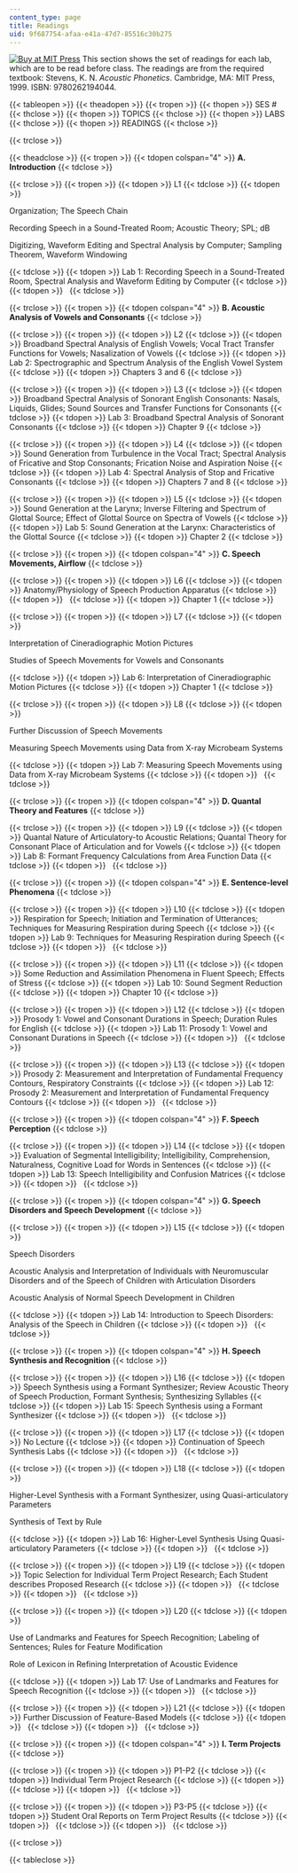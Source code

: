 ```yaml
---
content_type: page
title: Readings
uid: 9f687754-afaa-e41a-47d7-85516c30b275
---
```


[![Buy at MIT Press](https://ocwcms.mit.edu/images/mp_logo.gif)](https://mitpress.mit.edu/9780262194044) This section shows the set of readings for each lab, which are to be read before class. The readings are from the required textbook: Stevens, K. N. _Acoustic Phonetics_. Cambridge, MA: MIT Press, 1999. ISBN: 9780262194044.

{{< tableopen >}}
{{< theadopen >}}
{{< tropen >}}
{{< thopen >}}
SES #
{{< thclose >}}
{{< thopen >}}
TOPICS
{{< thclose >}}
{{< thopen >}}
LABS
{{< thclose >}}
{{< thopen >}}
READINGS
{{< thclose >}}

{{< trclose >}}

{{< theadclose >}}
{{< tropen >}}
{{< tdopen colspan="4" >}}
**A. Introduction**
{{< tdclose >}}

{{< trclose >}}
{{< tropen >}}
{{< tdopen >}}
L1
{{< tdclose >}}
{{< tdopen >}}


Organization; The Speech Chain

Recording Speech in a Sound-Treated Room; Acoustic Theory; SPL; dB

Digitizing, Waveform Editing and Spectral Analysis by Computer; Sampling Theorem, Waveform Windowing


{{< tdclose >}}
{{< tdopen >}}
Lab 1: Recording Speech in a Sound-Treated Room, Spectral Analysis and Waveform Editing by Computer
{{< tdclose >}}
{{< tdopen >}}
 
{{< tdclose >}}

{{< trclose >}}
{{< tropen >}}
{{< tdopen colspan="4" >}}
**B. Acoustic Analysis of Vowels and Consonants**
{{< tdclose >}}

{{< trclose >}}
{{< tropen >}}
{{< tdopen >}}
L2
{{< tdclose >}}
{{< tdopen >}}
Broadband Spectral Analysis of English Vowels; Vocal Tract Transfer Functions for Vowels; Nasalization of Vowels
{{< tdclose >}}
{{< tdopen >}}
Lab 2: Spectrographic and Spectrum Analysis of the English Vowel System
{{< tdclose >}}
{{< tdopen >}}
Chapters 3 and 6
{{< tdclose >}}

{{< trclose >}}
{{< tropen >}}
{{< tdopen >}}
L3
{{< tdclose >}}
{{< tdopen >}}
Broadband Spectral Analysis of Sonorant English Consonants: Nasals, Liquids, Glides; Sound Sources and Transfer Functions for Consonants
{{< tdclose >}}
{{< tdopen >}}
Lab 3: Broadband Spectral Analysis of Sonorant Consonants
{{< tdclose >}}
{{< tdopen >}}
Chapter 9
{{< tdclose >}}

{{< trclose >}}
{{< tropen >}}
{{< tdopen >}}
L4
{{< tdclose >}}
{{< tdopen >}}
Sound Generation from Turbulence in the Vocal Tract; Spectral Analysis of Fricative and Stop Consonants; Frication Noise and Aspiration Noise
{{< tdclose >}}
{{< tdopen >}}
Lab 4: Spectral Analysis of Stop and Fricative Consonants
{{< tdclose >}}
{{< tdopen >}}
Chapters 7 and 8
{{< tdclose >}}

{{< trclose >}}
{{< tropen >}}
{{< tdopen >}}
L5
{{< tdclose >}}
{{< tdopen >}}
Sound Generation at the Larynx; Inverse Filtering and Spectrum of Glottal Source; Effect of Glottal Source on Spectra of Vowels
{{< tdclose >}}
{{< tdopen >}}
Lab 5: Sound Generation at the Larynx: Characteristics of the Glottal Source
{{< tdclose >}}
{{< tdopen >}}
Chapter 2
{{< tdclose >}}

{{< trclose >}}
{{< tropen >}}
{{< tdopen colspan="4" >}}
**C. Speech Movements, Airflow**
{{< tdclose >}}

{{< trclose >}}
{{< tropen >}}
{{< tdopen >}}
L6
{{< tdclose >}}
{{< tdopen >}}
Anatomy/Physiology of Speech Production Apparatus
{{< tdclose >}}
{{< tdopen >}}
 
{{< tdclose >}}
{{< tdopen >}}
Chapter 1
{{< tdclose >}}

{{< trclose >}}
{{< tropen >}}
{{< tdopen >}}
L7
{{< tdclose >}}
{{< tdopen >}}


Interpretation of Cineradiographic Motion Pictures

Studies of Speech Movements for Vowels and Consonants


{{< tdclose >}}
{{< tdopen >}}
Lab 6: Interpretation of Cineradiographic Motion Pictures
{{< tdclose >}}
{{< tdopen >}}
Chapter 1
{{< tdclose >}}

{{< trclose >}}
{{< tropen >}}
{{< tdopen >}}
L8
{{< tdclose >}}
{{< tdopen >}}


Further Discussion of Speech Movements

Measuring Speech Movements using Data from X-ray Microbeam Systems


{{< tdclose >}}
{{< tdopen >}}
Lab 7: Measuring Speech Movements using Data from X-ray Microbeam Systems
{{< tdclose >}}
{{< tdopen >}}
 
{{< tdclose >}}

{{< trclose >}}
{{< tropen >}}
{{< tdopen colspan="4" >}}
**D. Quantal Theory and Features**
{{< tdclose >}}

{{< trclose >}}
{{< tropen >}}
{{< tdopen >}}
L9
{{< tdclose >}}
{{< tdopen >}}
Quantal Nature of Articulatory-to Acoustic Relations; Quantal Theory for Consonant Place of Articulation and for Vowels
{{< tdclose >}}
{{< tdopen >}}
Lab 8: Formant Frequency Calculations from Area Function Data
{{< tdclose >}}
{{< tdopen >}}
 
{{< tdclose >}}

{{< trclose >}}
{{< tropen >}}
{{< tdopen colspan="4" >}}
**E. Sentence-level Phenomena**
{{< tdclose >}}

{{< trclose >}}
{{< tropen >}}
{{< tdopen >}}
L10
{{< tdclose >}}
{{< tdopen >}}
Respiration for Speech; Initiation and Termination of Utterances; Techniques for Measuring Respiration during Speech
{{< tdclose >}}
{{< tdopen >}}
Lab 9: Techniques for Measuring Respiration during Speech
{{< tdclose >}}
{{< tdopen >}}
 
{{< tdclose >}}

{{< trclose >}}
{{< tropen >}}
{{< tdopen >}}
L11
{{< tdclose >}}
{{< tdopen >}}
Some Reduction and Assimilation Phenomena in Fluent Speech; Effects of Stress
{{< tdclose >}}
{{< tdopen >}}
Lab 10: Sound Segment Reduction
{{< tdclose >}}
{{< tdopen >}}
Chapter 10
{{< tdclose >}}

{{< trclose >}}
{{< tropen >}}
{{< tdopen >}}
L12
{{< tdclose >}}
{{< tdopen >}}
Prosody 1: Vowel and Consonant Durations in Speech; Duration Rules for English
{{< tdclose >}}
{{< tdopen >}}
Lab 11: Prosody 1: Vowel and Consonant Durations in Speech
{{< tdclose >}}
{{< tdopen >}}
 
{{< tdclose >}}

{{< trclose >}}
{{< tropen >}}
{{< tdopen >}}
L13
{{< tdclose >}}
{{< tdopen >}}
Prosody 2: Measurement and Interpretation of Fundamental Frequency Contours, Respiratory Constraints
{{< tdclose >}}
{{< tdopen >}}
Lab 12: Prosody 2: Measurement and Interpretation of Fundamental Frequency Contours
{{< tdclose >}}
{{< tdopen >}}
 
{{< tdclose >}}

{{< trclose >}}
{{< tropen >}}
{{< tdopen colspan="4" >}}
**F. Speech Perception**
{{< tdclose >}}

{{< trclose >}}
{{< tropen >}}
{{< tdopen >}}
L14
{{< tdclose >}}
{{< tdopen >}}
Evaluation of Segmental Intelligibility; Intelligibility, Comprehension, Naturalness, Cognitive Load for Words in Sentences
{{< tdclose >}}
{{< tdopen >}}
Lab 13: Speech Intelligibility and Confusion Matrices
{{< tdclose >}}
{{< tdopen >}}
 
{{< tdclose >}}

{{< trclose >}}
{{< tropen >}}
{{< tdopen colspan="4" >}}
**G. Speech Disorders and Speech Development**
{{< tdclose >}}

{{< trclose >}}
{{< tropen >}}
{{< tdopen >}}
L15
{{< tdclose >}}
{{< tdopen >}}


Speech Disorders

Acoustic Analysis and Interpretation of Individuals with Neuromuscular Disorders and of the Speech of Children with Articulation Disorders

Acoustic Analysis of Normal Speech Development in Children


{{< tdclose >}}
{{< tdopen >}}
Lab 14: Introduction to Speech Disorders: Analysis of the Speech in Children
{{< tdclose >}}
{{< tdopen >}}
 
{{< tdclose >}}

{{< trclose >}}
{{< tropen >}}
{{< tdopen colspan="4" >}}
**H. Speech Synthesis and Recognition**
{{< tdclose >}}

{{< trclose >}}
{{< tropen >}}
{{< tdopen >}}
L16
{{< tdclose >}}
{{< tdopen >}}
Speech Synthesis using a Formant Synthesizer; Review Acoustic Theory of Speech Production, Formant Synthesis; Synthesizing Syllables
{{< tdclose >}}
{{< tdopen >}}
Lab 15: Speech Synthesis using a Formant Synthesizer
{{< tdclose >}}
{{< tdopen >}}
 
{{< tdclose >}}

{{< trclose >}}
{{< tropen >}}
{{< tdopen >}}
L17
{{< tdclose >}}
{{< tdopen >}}
No Lecture
{{< tdclose >}}
{{< tdopen >}}
Continuation of Speech Synthesis Labs
{{< tdclose >}}
{{< tdopen >}}
 
{{< tdclose >}}

{{< trclose >}}
{{< tropen >}}
{{< tdopen >}}
L18
{{< tdclose >}}
{{< tdopen >}}


Higher-Level Synthesis with a Formant Synthesizer, using Quasi-articulatory Parameters

Synthesis of Text by Rule


{{< tdclose >}}
{{< tdopen >}}
Lab 16: Higher-Level Synthesis Using Quasi-articulatory Parameters
{{< tdclose >}}
{{< tdopen >}}
 
{{< tdclose >}}

{{< trclose >}}
{{< tropen >}}
{{< tdopen >}}
L19
{{< tdclose >}}
{{< tdopen >}}
Topic Selection for Individual Term Project Research; Each Student describes Proposed Research
{{< tdclose >}}
{{< tdopen >}}
 
{{< tdclose >}}
{{< tdopen >}}
 
{{< tdclose >}}

{{< trclose >}}
{{< tropen >}}
{{< tdopen >}}
L20
{{< tdclose >}}
{{< tdopen >}}


Use of Landmarks and Features for Speech Recognition; Labeling of Sentences; Rules for Feature Modification

Role of Lexicon in Refining Interpretation of Acoustic Evidence


{{< tdclose >}}
{{< tdopen >}}
Lab 17: Use of Landmarks and Features for Speech Recognition
{{< tdclose >}}
{{< tdopen >}}
 
{{< tdclose >}}

{{< trclose >}}
{{< tropen >}}
{{< tdopen >}}
L21
{{< tdclose >}}
{{< tdopen >}}
Further Discussion of Feature-Based Models
{{< tdclose >}}
{{< tdopen >}}
 
{{< tdclose >}}
{{< tdopen >}}
 
{{< tdclose >}}

{{< trclose >}}
{{< tropen >}}
{{< tdopen colspan="4" >}}
**I. Term Projects**
{{< tdclose >}}

{{< trclose >}}
{{< tropen >}}
{{< tdopen >}}
P1-P2
{{< tdclose >}}
{{< tdopen >}}
Individual Term Project Research
{{< tdclose >}}
{{< tdopen >}}
 
{{< tdclose >}}
{{< tdopen >}}
 
{{< tdclose >}}

{{< trclose >}}
{{< tropen >}}
{{< tdopen >}}
P3-P5
{{< tdclose >}}
{{< tdopen >}}
Student Oral Reports on Term Project Results
{{< tdclose >}}
{{< tdopen >}}
 
{{< tdclose >}}
{{< tdopen >}}
 
{{< tdclose >}}

{{< trclose >}}

{{< tableclose >}}